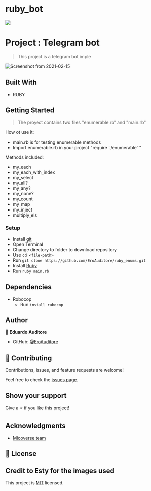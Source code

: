 # ruby_bot

![](https://img.shields.io/badge/Microverse-blueviolet)

# Project : Telegram bot

> This project is a telegram bot imple

![Screenshot from 2021-02-15](https://user-images.githubusercontent.com/60273425/108003036-ffb95880-6fb6-11eb-8a68-519eac9dd36d.PNG)

## Built With

- RUBY

## Getting Started

> The proyect contains two files "enumerable.rb" and "main.rb"

How ot use it:

- main.rb is for testing enumerable methods
- Import enumerable.rb in your project "require './enumerable' "

Methods included:

- my_each
- my_each_with_index
- my_select
- my_all?
- my_any?
- my_none?
- my_count
- my_map
- my_inject
- multiply_els

### Setup

- Install [git](https://git-scm.com/downloads)
- Open Terminal
- Change directory to folder to download repository
- Use `cd <file-path>`
- Run `git clone https://github.com/EroAuditore/ruby_enums.git`
- Install [Ruby](https://ruby-doc.org/downloads/)
- Run `ruby main.rb`

## Dependencies

- Robocop
  - Run `install rubocop`

## Author

👤 **Eduardo Auditore**

- GitHub: [@EroAuditore](https://github.com/EroAuditore)

## 🤝 Contributing

Contributions, issues, and feature requests are welcome!

Feel free to check the [issues page](https://github.com/issues).

## Show your support

Give a ⭐️ if you like this project!

## Acknowledgments

- [Micoverse team](https://microverse.pathwright.com/library/fast-track-curriculum/69047/path/step/57421588/)

## 📝 License

## Credit to Esty for the images used

This project is [MIT](https://opensource.org/licenses/MIT) licensed.
